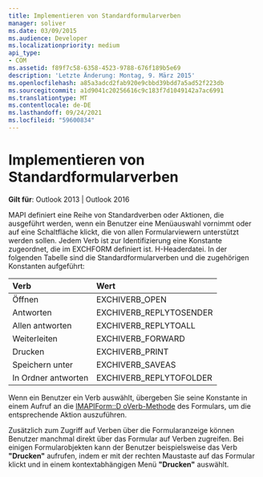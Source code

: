 ```yaml
---
title: Implementieren von Standardformularverben
manager: soliver
ms.date: 03/09/2015
ms.audience: Developer
ms.localizationpriority: medium
api_type:
- COM
ms.assetid: f89f7c58-6358-4523-9788-676f189b5e69
description: 'Letzte Änderung: Montag, 9. März 2015'
ms.openlocfilehash: a85a3adcd2fab920e9cbbd39bdd7a5ad52f223db
ms.sourcegitcommit: a1d9041c20256616c9c183f7d1049142a7ac6991
ms.translationtype: MT
ms.contentlocale: de-DE
ms.lasthandoff: 09/24/2021
ms.locfileid: "59600834"
---
```

# <a name="implementing-standard-form-verbs"></a>Implementieren von Standardformularverben

  
  
**Gilt für**: Outlook 2013 | Outlook 2016 
  
MAPI definiert eine Reihe von Standardverben oder Aktionen, die ausgeführt werden, wenn ein Benutzer eine Menüauswahl vornimmt oder auf eine Schaltfläche klickt, die von allen Formularviewern unterstützt werden sollen. Jedem Verb ist zur Identifizierung eine Konstante zugeordnet, die im EXCHFORM definiert ist. H-Headerdatei. In der folgenden Tabelle sind die Standardformularverben und die zugehörigen Konstanten aufgeführt:
  
|**Verb**|**Wert**|
|:-----|:-----|
|Öffnen  <br/> |EXCHIVERB_OPEN  <br/> |
|Antworten  <br/> |EXCHIVERB_REPLYTOSENDER  <br/> |
|Allen antworten  <br/> |EXCHIVERB_REPLYTOALL  <br/> |
|Weiterleiten  <br/> |EXCHIVERB_FORWARD  <br/> |
|Drucken  <br/> |EXCHIVERB_PRINT  <br/> |
|Speichern unter  <br/> |EXCHIVERB_SAVEAS  <br/> |
|In Ordner antworten  <br/> |EXCHIVERB_REPLYTOFOLDER  <br/> |
   
Wenn ein Benutzer ein Verb auswählt, übergeben Sie seine Konstante in einem Aufruf an die [IMAPIForm::D oVerb-Methode](imapiform-doverb.md) des Formulars, um die entsprechende Aktion auszuführen. 
  
Zusätzlich zum Zugriff auf Verben über die Formularanzeige können Benutzer manchmal direkt über das Formular auf Verben zugreifen. Bei einigen Formularobjekten kann der Benutzer beispielsweise das Verb **"Drucken"** aufrufen, indem er mit der rechten Maustaste auf das Formular klickt und in einem kontextabhängigen Menü **"Drucken"** auswählt. 
  

